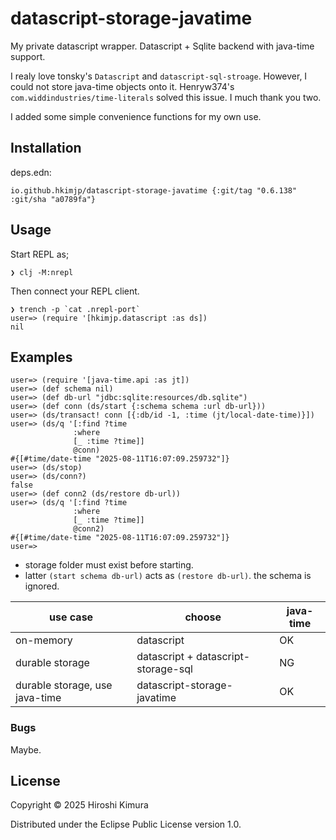 # datascript-storage-javatime

My private datascript wrapper.
Datascript + Sqlite backend with java-time support.

I realy love tonsky's `Datascript` and `datascript-sql-stroage`.
However, I could not store java-time objects onto it.
Henryw374's `com.widdindustries/time-literals` solved this issue.
I much thank you two.

I added some simple convenience functions for my own use.

## Installation

deps.edn:
```
io.github.hkimjp/datascript-storage-javatime {:git/tag "0.6.138" :git/sha "a0789fa"}
```

## Usage

Start REPL as;

    ❯ clj -M:nrepl

Then connect your REPL client.

    ❯ trench -p `cat .nrepl-port`
    user=> (require '[hkimjp.datascript :as ds])
    nil

## Examples

    user=> (require '[java-time.api :as jt])
    user=> (def schema nil)
    user=> (def db-url "jdbc:sqlite:resources/db.sqlite")
    user=> (def conn (ds/start {:schema schema :url db-url}))
    user=> (ds/transact! conn [{:db/id -1, :time (jt/local-date-time)}])
    user=> (ds/q '[:find ?time
                  :where
                  [_ :time ?time]]
                  @conn)
    #{[#time/date-time "2025-08-11T16:07:09.259732"]}
    user=> (ds/stop)
    user=> (ds/conn?)
    false
    user=> (def conn2 (ds/restore db-url))
    user=> (ds/q '[:find ?time
                  :where
                  [_ :time ?time]]
                  @conn2)
    #{[#time/date-time "2025-08-11T16:07:09.259732"]}
    user=>

* storage folder must exist before starting.
* latter `(start schema db-url)` acts as `(restore db-url)`.
  the schema is ignored.


| use case                       | choose                           | java-time |
| ------------------------------ | -------------------------------- | --------- |
| on-memory                      | datascript                       | OK |
| durable storage                | datascript + datascript-storage-sql        | NG |
| durable storage, use java-time | datascript-storage-javatime      | OK |


### Bugs

Maybe.

## License

Copyright © 2025 Hiroshi Kimura

Distributed under the Eclipse Public License version 1.0.
